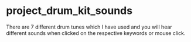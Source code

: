 # project_drum_kit_sounds
There are 7 different drum tunes which I have used and you will hear different sounds when clicked on the respective keywords or mouse click.
